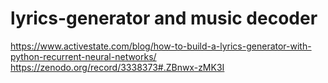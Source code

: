# lyrics-generator and music decoder

https://www.activestate.com/blog/how-to-build-a-lyrics-generator-with-python-recurrent-neural-networks/
https://zenodo.org/record/3338373#.ZBnwx-zMK3I
